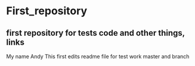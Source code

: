 # First_repository
first repository for tests code and other things, links
---------------------------------------------------------------
My name Andy
This first edits readme file for test work master and branch
